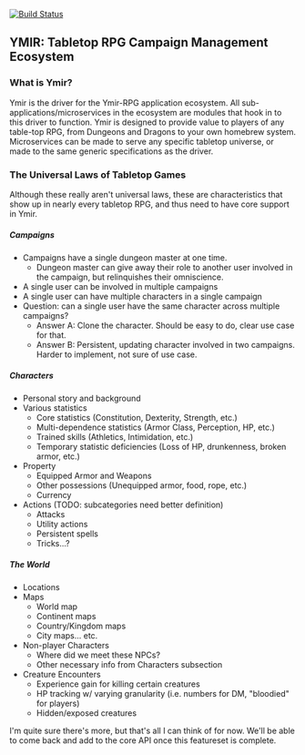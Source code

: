 [![Build Status](https://travis-ci.org/skylerberg/ymir.svg?branch=master)](https://travis-ci.org/Ymir-RPG/ymir)

## YMIR: Tabletop RPG Campaign Management Ecosystem
### What is Ymir?
Ymir is the driver for the Ymir-RPG application ecosystem. All sub-applications/microservices in the ecosystem are modules that hook in to this driver to function. Ymir is designed to provide value to players of any table-top RPG, from Dungeons and Dragons to your own homebrew system. Microservices can be made to serve any specific tabletop universe, or made to the same generic specifications as the driver.

### The Universal Laws of Tabletop Games
Although these really aren't universal laws, these are characteristics that show up in nearly every tabletop RPG, and thus need to have core support in Ymir.

##### Campaigns
* Campaigns have a single dungeon master at one time.
  * Dungeon master can give away their role to another user involved in the campaign, but relinquishes their omniscience.
* A single user can be involved in multiple campaigns
* A single user can have multiple characters in a single campaign
* Question: can a single user have the same character across multiple campaigns?
  * Answer A: Clone the character. Should be easy to do, clear use case for that.
  * Answer B: Persistent, updating character involved in two campaigns. Harder to implement, not sure of use case.


##### Characters
* Personal story and background
* Various statistics
  * Core statistics (Constitution, Dexterity, Strength, etc.)
  * Multi-dependence statistics (Armor Class, Perception, HP, etc.)
  * Trained skills (Athletics, Intimidation, etc.)
  * Temporary statistic deficiencies (Loss of HP, drunkenness, broken armor, etc.)
* Property
  * Equipped Armor and Weapons
  * Other possessions (Unequipped armor, food, rope, etc.)
  * Currency
* Actions (TODO: subcategories need better definition)
  * Attacks
  * Utility actions
  * Persistent spells
  * Tricks...?

##### The World
* Locations
* Maps
  * World map
  * Continent maps
  * Country/Kingdom maps
  * City maps... etc.
* Non-player Characters
  * Where did we meet these NPCs?
  * Other necessary info from Characters subsection
* Creature Encounters
  * Experience gain for killing certain creatures
  * HP tracking w/ varying granularity (i.e. numbers for DM, "bloodied" for players)
  * Hidden/exposed creatures

I'm quite sure there's more, but that's all I can think of for now. We'll be able to come back and add to the core API once this featureset is complete.
  
